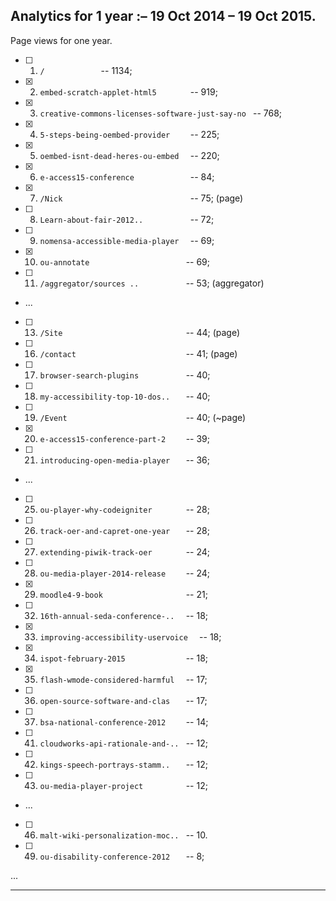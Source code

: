 
## Analytics for 1 year :– 19 Oct 2014 – 19 Oct 2015.

Page views for one year.


* [ ] 1. `/            ` -- 1134;
* [x] 2. `embed-scratch-applet-html5       ` -- 919;
* [x] 3. `creative-commons-licenses-software-just-say-no ` -- 768;
* [x] 4. `5-steps-being-oembed-provider    ` -- 225;
* [x] 5. `oembed-isnt-dead-heres-ou-embed  ` -- 220;
* [x] 6. `e-access15-conference            ` -- 84;
* [x] 7. `/Nick                            ` -- 75; (page)
* [ ] 8. `Learn-about-fair-2012..          ` -- 72;
* [ ] 9. `nomensa-accessible-media-player  ` -- 69;
* [x] 10. `ou-annotate                     ` -- 69;
* [ ] 11. `/aggregator/sources ..          ` -- 53; (aggregator)
* ...
* [ ] 13. `/Site                           ` -- 44; (page)
* [ ] 16. `/contact                        ` -- 41; (page)
* [ ] 17. `browser-search-plugins          ` -- 40;
* [ ] 18. `my-accessibility-top-10-dos..   ` -- 40;
* [ ] 19. `/Event                          ` -- 40; (~page)
* [x] 20. `e-access15-conference-part-2    ` -- 39;
* [ ] 21. `introducing-open-media-player   ` -- 36;
* ...
* [ ] 25. `ou-player-why-codeigniter       ` -- 28;
* [ ] 26. `track-oer-and-capret-one-year   ` -- 28;
* [ ] 27. `extending-piwik-track-oer       ` -- 24;
* [ ] 28. `ou-media-player-2014-release    ` -- 24;
* [x] 29. `moodle4-9-book                  ` -- 21;
* [ ] 32. `16th-annual-seda-conference-..  ` -- 18;
* [x] 33. `improving-accessibility-uservoice  ` -- 18;
* [x] 34. `ispot-february-2015             ` -- 18;
* [x] 35. `flash-wmode-considered-harmful  ` -- 17;
* [ ] 36. `open-source-software-and-clas   ` -- 17;
* [ ] 37. `bsa-national-conference-2012    ` -- 14;
* [ ] 41. `cloudworks-api-rationale-and-.. ` -- 12;
* [ ] 42. `kings-speech-portrays-stamm..   ` -- 12;
* [ ] 43. `ou-media-player-project         ` -- 12;
* ...
* [ ] 46. `malt-wiki-personalization-moc.. ` -- 10.
* [ ] 49. `ou-disability-conference-2012   ` -- 8;

...

---

